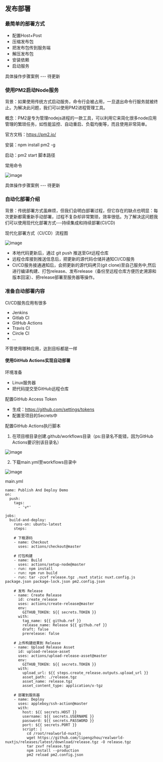 ## 发布部署

### 最简单的部署方式

- 配置Host+Post
- 压缩发布包
- 把发布包传到服务端
- 解压发布包
- 安装依赖
- 启动服务

具体操作步骤案例
--- 待更新

### 使用PM2启动Node服务

背景：如果使用传统方式启动服务，命令行会被占用，一旦退出命令行服务就被终止。为解决此问题，我们可以使用PM2进程管理工具。

概念：PM2是专为管理nodejs进程的一款工具，可以利用它来简化很多node应用管理的繁琐任务，如性能监控、自动重启、负载均衡等，而且使用非常简单。

官方文档：https://pm2.io/

安装：npm install pm2 -g

启动：pm2 start 脚本路径

常用命令

![image](https://user-images.githubusercontent.com/37037802/137139867-9abd73b3-fa49-4602-b6bf-1e1da5753f18.png)

具体操作步骤案例
--- 待更新

### 自动化部署介绍

背景：传统部署方式虽麻烦，但我们会明白部署过程，但它存在的缺点也明显：每次更新都需重新手动部署，过程不复杂却非常繁琐，效率很低。为了解决这问题我们可以使用现代化部署方式---持续集成和持续部署(CI/CD)

现代化部署方式（CI/CD）流程图

![image](https://user-images.githubusercontent.com/37037802/137310042-ba1d858b-d23b-4840-9d7d-8e5bbcf30264.png)

- 本地代码更新后，通过 git push 推送至Git远程仓库
- 远程仓库接到推送信息后，把更新的源代码仓储并通知CI/CD服务
- CI/CD服务接通通知后，会把更新的源代码拷贝(git clone)至自己服务中,然后进行编译构建、打包release、发布release（备份至远程仓库方便历史溯源和版本回滚）、把release部署至服务器等操作。

### 准备自动部署内容

CI/CD服务应用有很多
- Jenkins
- Gitlab CI
- GitHub Actions
- Travis CI
- Circle CI
- ...

不管使用哪种应用，达到目标都是一样

#### 使用GitHub Actions实现自动部署

环境准备
- Linux服务器
- 把代码提交至GitHub远程仓库

配置GitHub Access Token
- 生成：https://github.com/settings/tokens
- 配置至项目的Secrets中

配置GitHub Actions执行脚本

1. 在项目根目录创建.github/workflows目录（ps:目录名不能错，因为GitHub Actions要识别该目录名）

![image](https://user-images.githubusercontent.com/37037802/137315800-4b12d89e-edc6-410f-b761-6554a8b73c25.png)

2. 下载main.yml至workflows目录中

![image](https://user-images.githubusercontent.com/37037802/137316589-61f66a65-9733-4602-bbfd-b85f2224e5cb.png)

main.yml
```
name: Publish And Deploy Demo
on:
  push:
    tags:
      - 'v*'

jobs:
  build-and-deploy:
    runs-on: ubuntu-latest
    steps:

    # 下载源码
    - name: Checkout
      uses: actions/checkout@master

    # 打包构建
    - name: Build
      uses: actions/setup-node@master
    - run: npm install
    - run: npm run build
    - run: tar -zcvf release.tgz .nuxt static nuxt.config.js package.json package-lock.json pm2.config.json

    # 发布 Release
    - name: Create Release
      id: create_release
      uses: actions/create-release@master
      env:
        GITHUB_TOKEN: ${{ secrets.TOKEN }}
      with:
        tag_name: ${{ github.ref }}
        release_name: Release ${{ github.ref }}
        draft: false
        prerelease: false

    # 上传构建结果到 Release
    - name: Upload Release Asset
      id: upload-release-asset
      uses: actions/upload-release-asset@master
      env:
        GITHUB_TOKEN: ${{ secrets.TOKEN }}
      with:
        upload_url: ${{ steps.create_release.outputs.upload_url }}
        asset_path: ./release.tgz
        asset_name: release.tgz
        asset_content_type: application/x-tgz

    # 部署到服务器
    - name: Deploy
      uses: appleboy/ssh-action@master
      with:
        host: ${{ secrets.HOST }}
        username: ${{ secrets.USERNAME }}
        password: ${{ secrets.PASSWORD }}
        port: ${{ secrets.PORT }}
        script: |
          cd /root/realworld-nuxtjs
          wget https://github.com/lipengzhou/realworld-nuxtjs/releases/latest/download/release.tgz -O release.tgz
          tar zxvf release.tgz
          npm install --production
          pm2 reload pm2.config.json

```




